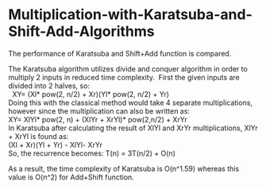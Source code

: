 # Multiplication-with-Karatsuba-and-Shift-Add-Algorithms
The performance of Karatsuba and Shift+Add function is compared.&nbsp;


The Karatsuba algorithm  utilizes divide and conquer algorithm in order to multiply 2 inputs in reduced time
complexity.&nbsp; First the given inputs are divided into 2 halves, so: 
<br/>
&nbsp;
XY= (Xl* pow(2, n/2) + Xr)(Yl* pow(2, n/2) + Yr)
<br/>
Doing this with the classical method would take 4 separate multiplications, however since the multiplication can also
be written as:
<br/>
XY= XlYl* pow(2, n) + (XlYr + XrYl)* pow(2,n/2) + XrYr 
<br/>
In Karatsuba after calculating the result of XlYl and XrYr multiplications, XlYr + XrYl is found as: 
<br/>
(Xl + Xr)(Yl + Yr) - XlYl- XrYr
<br/>
So, the recurrence becomes: T(n) = 3T(n/2) + O(n) 
<br/>


As a result, the time complexity of Karatsuba is O(n^1.59) whereas this value is O(n^2) for Add+Shift function.


